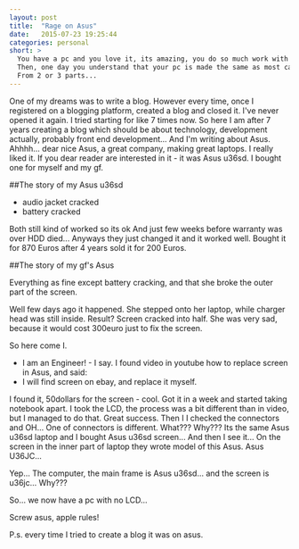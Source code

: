 ```yaml
---
layout: post
title:  "Rage on Asus"
date:   2015-07-23 19:25:44
categories: personal
short: >
  You have a pc and you love it, its amazing, you do so much work with it.
  Then, one day you understand that your pc is made the same as most cars in Lithuania.
  From 2 or 3 parts...
---
```

One of my dreams was to write a blog.
However every time, once I registered on a blogging platform, created a blog and closed it.
I've never opened it again. I tried starting for like 7 times now.
So here I am after 7 years creating a blog which should be about technology, development actually, probably front end development...
And I'm writing about Asus. Ahhhh... dear nice Asus, a great company, making great laptops.
I really liked it. If you dear reader are interested in it - it was Asus u36sd.
I bought one for myself and my gf.

##The story of my Asus u36sd

- audio jacket cracked
- battery cracked

Both still kind of worked so its ok
And just few weeks before warranty was over HDD died... Anyways they just changed it and it worked well.
Bought it for 870 Euros after 4 years sold it for 200 Euros.

##The story of my gf's Asus

Everything as fine except battery cracking, and that she broke the outer
part of the screen.

Well few days ago it happened. She stepped onto her laptop, while charger
head was still inside. Result? Screen cracked into half.
She was very sad, because it would cost 300euro just to fix the screen.

So here come I.
- I am an Engineer! - I say.
I found video in youtube how to replace screen in Asus, and said:
- I will find screen on ebay, and replace it myself.

I found it, 50dollars for the screen - cool. Got it in a week and
started taking notebook apart. I took the LCD, the process was a bit
different than in video, but I managed to do that. Great success. Then I
I checked the connectors and OH... One of connectors is different.
What??? Why??? Its the same Asus u36sd laptop and I bought Asus u36sd
screen... And then I see it...
On the screen in the inner part of laptop they wrote model of this Asus.
Asus U36JC...

Yep... The computer, the main frame is Asus u36sd... and the screen is
u36jc... Why???

So... we now have a pc with no LCD...

Screw asus, apple rules!

P.s. every time I tried to create a blog it was on asus.
